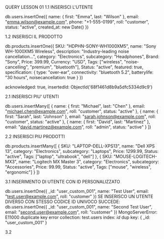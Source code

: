 QUERY LESSON 01
1.1 INSERISCI L'UTENTE

db.users.insertOne({
  name: { first: "Emma", last: "Wilson" },
  email: "emma.wilson@example.com",
  phone: "+1-555-0199",
  roll: "customer",
  status: "active",
  created_at: new Date()
})

  1.2 INSERISCI IL PRODOTTO

  db.products.insertOne({
  SKU: "HDPHN-SONY-WH1000XM5",
  name: "Sony WH-1000XM5 Wireless",
  description: "Industry-leading noise cancellation...",
  category: "Electronics",
  subcategory: "Headphones",
  Brand: "Sony",
  Price: 399.99,
  Currency: "USD",
  Tags: ["wireless", "noise-cancelling", "premium", "bluetooth"],
  Status: "active",
  featured: true,
  specification: {
    type: "over-ear",
    connectivity: "bluetooth 5.2",
    batterylife: "30 hours",
    noisecancellation: true
  }
})

acknowledged: true,
  insertedId: ObjectId('68f1461d8b9a5dfc5334d9c9')

2.1  INSERISCI PIU' UTENTI

db.users.insertMany([
  {
    name: { first: "Michael", last: "Chen" },
    email: "michael.chen@example.com",
    roll: "customer",
    status: "active"
  },
  {
    name: { first: "Sarah", last: "Johnson" },
    email: "sarah.johnson@example.com",
    roll: "customer",
    status: "active"
  },
  {
    name: { first: "David", last: "Martinez" },
    email: "david.martinez@example.com",
    roll: "admin",
    status: "active"
  }
])

 2.2 INSERISCI PIU PRODOTTI

db.products.insertMany([
  {
    SKU: "LAPTOP-DELL-XPS13",
    name: "Dell XPS 13",
    category: "Electronics",
    subcategory: "Laptops",
    Price: 1299.99,
    Status: "active",
    Tags: ["laptop", "ultrabook", "dell"]
  },
  {
    SKU: "MOUSE-LOGITECH-MX3",
    name: "Logitech MX Master 3",
    category: "Electronics",
    subcategory: "Accessories",
    Price: 99.99,
    Status: "active",
    Tags: ["mouse", "wireless", "ergonomic"]
  }
])
  
3.1 INSERIMENTO DI UTENTE CON ID PERSONALIZZATO

db.users.insertOne({
  _id: "user_custom_001",
  name: "Test User",
  email: "test.user@example.com",
  roll: "customer"
})
SE INSERISCO UN UTENTE DIVERSO CON STESSO CODICE ID UNIVOCO SUCCEDE:
db.users.insertOne({
  _id: "user_custom_001",
  name: "Second Test User",
  email: "second.user@example.com",
  roll: "customer"
})
MongoServerError: E11000 duplicate key error collection: test.users index: _id_ dup key: { _id: "user_custom_001" }

3.2

